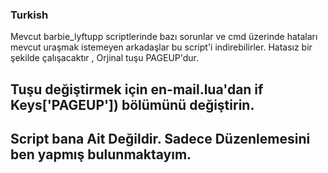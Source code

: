### Turkish ###

Mevcut barbie_lyftupp scriptlerinde bazı sorunlar ve cmd üzerinde hataları mevcut uraşmak istemeyen arkadaşlar bu script'i indirebilirler.
Hatasız bir şekilde çalışacaktır ,  Orjinal tuşu PAGEUP'dur.
## Tuşu değiştirmek için en-mail.lua'dan if Keys['PAGEUP']) bölümünü değiştirin.
## Script bana Ait Değildir. Sadece Düzenlemesini ben yapmış bulunmaktayım.
